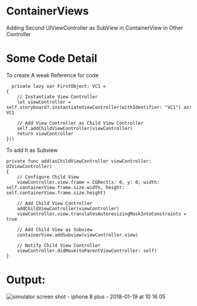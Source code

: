# ContainerViews
Adding Second UIViewController as SubView in ContainerView in Other Controller

# Some Code Detail 

To create A weak Reference for code

      private lazy var FirstObject: VC1 =
    {
        // Instantiate View Controller
        let viewController = self.storyboard?.instantiateViewController(withIdentifier: "VC1") as! VC1
        
        // Add View Controller as Child View Controller
        self.addChildViewController(viewController)
        return viewController
    }()
    
To add It as Subview

    private func add(asChildViewController viewController: UIViewController)
    {
        // Configure Child View
        viewController.view.frame = CGRect(x: 0, y: 0, width: self.containerView.frame.size.width, height: self.containerView.frame.size.height)
        
        // Add Child View Controller
        addChildViewController(viewController)
        viewController.view.translatesAutoresizingMaskIntoConstraints = true
        
        // Add Child View as Subview
        containerView.addSubview(viewController.view)
        
        // Notify Child View Controller
        viewController.didMove(toParentViewController: self)
    }

# Output: 

![simulator screen shot - iphone 8 plus - 2018-01-19 at 10 16 05](https://user-images.githubusercontent.com/17924097/35135254-e7591dc8-fd01-11e7-8c58-dbc22678a07e.png)
